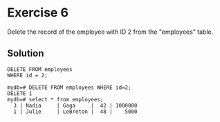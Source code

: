 # Exercise 6

Delete the record of the employee with ID 2 from the "employees" table.

## Solution

```shell
DELETE FROM employees
WHERE id = 2;
```

```shell
mydb=# DELETE FROM employees WHERE id=2;
DELETE 1
mydb=# select * from employees;
  3 | Nadia     | Gaga     |  42 | 1000000
  1 | Julie     | LeBreton |  48 |    5000
```

